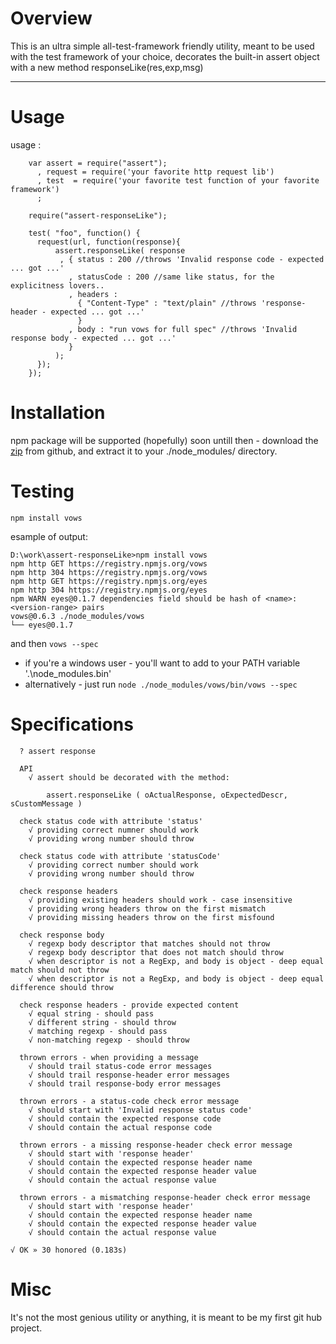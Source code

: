
Overview
=========

This is an ultra simple all-test-framework friendly utility, meant to be used 
with the test framework of your choice, decorates the built-in assert object 
with a new method responseLike(res,exp,msg)


 * * *

Usage
======

usage : 

```
    var assert = require("assert");
      , request = require('your favorite http request lib')
      , test  = require('your favorite test function of your favorite framework')
      ;
     
    require("assert-responseLike"); 

    test( "foo", function() {
      request(url, function(response){
          assert.responseLike( response
           , { status : 200 //throws 'Invalid response code - expected ... got ...'
             , statusCode : 200 //same like status, for the explicitness lovers..
             , headers :                      
               { "Content-Type" : "text/plain" //throws 'response-header - expected ... got ...' 
               }
             , body : "run vows for full spec" //throws 'Invalid response body - expected ... got ...'
             }
          );
      });
    });
```

Installation
============

npm package will be supported (hopefully) soon
untill then - download the [zip](https://github.com/osher/assert-responseLike/zipball/master) from github, 
and extract it to your ./node_modules/ directory.


Testing
============
`npm install vows`

esample of output:

```
D:\work\assert-responseLike>npm install vows
npm http GET https://registry.npmjs.org/vows
npm http 304 https://registry.npmjs.org/vows
npm http GET https://registry.npmjs.org/eyes
npm http 304 https://registry.npmjs.org/eyes
npm WARN eyes@0.1.7 dependencies field should be hash of <name>:<version-range> pairs
vows@0.6.3 ./node_modules/vows
└── eyes@0.1.7
```

and then `vows --spec`
* if you're a windows user - you'll want to add to your PATH variable '.\node_modules\.bin'
* alternatively - just run `node ./node_modules/vows/bin/vows --spec`


Specifications
===============

```
  ? assert response

  API
    √ assert should be decorated with the method:

        assert.responseLike ( oActualResponse, oExpectedDescr, sCustomMessage )

  check status code with attribute 'status'
    √ providing correct numner should work
    √ providing wrong number should throw

  check status code with attribute 'statusCode'
    √ providing correct number should work
    √ providing wrong number should throw

  check response headers
    √ providing existing headers should work - case insensitive
    √ providing wrong headers throw on the first mismatch
    √ providing missing headers throw on the first misfound

  check response body
    √ regexp body descriptor that matches should not throw
    √ regexp body descriptor that does not match should throw
    √ when descriptor is not a RegExp, and body is object - deep equal match should not throw
    √ when descriptor is not a RegExp, and body is object - deep equal difference should throw

  check response headers - provide expected content
    √ equal string - should pass
    √ different string - should throw
    √ matching regexp - should pass
    √ non-matching regexp - should throw

  thrown errors - when providing a message
    √ should trail status-code error messages
    √ should trail response-header error messages
    √ should trail response-body error messages

  thrown errors - a status-code check error message
    √ should start with 'Invalid response status code'
    √ should contain the expected response code
    √ should contain the actual response code

  thrown errors - a missing response-header check error message
    √ should start with 'response header'
    √ should contain the expected response header name
    √ should contain the expected response header value
    √ should contain the actual response value

  thrown errors - a mismatching response-header check error message
    √ should start with 'response header'
    √ should contain the expected response header name
    √ should contain the expected response header value
    √ should contain the actual response value

√ OK » 30 honored (0.183s)

```

Misc
=====
It's not the most genious utility or anything, it is meant to be my first git hub project.